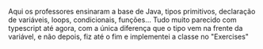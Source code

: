 Aqui os professores ensinaram a base de Java, tipos primitivos, declaração de variáveis, loops, condicionais, funções... Tudo muito parecido com typescript até agora, com a única diferença que o tipo vem na frente da variável, e não depois, fiz até o fim e implementei a classe no "Exercises"
